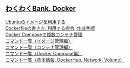 ## [わくわくBank. Docker](https://www.wakuwakubank.com/categories/docker/)

[Ubuntuのイメージを利用する](https://www.wakuwakubank.com/posts/325-docker-ubuntu)<br>
[Dockerfileの書き方, 利用する命令, 作成手順](https://www.wakuwakubank.com/posts/270-docker-build-image)<br>
[Docker Composeで複数コンテナ管理](https://www.wakuwakubank.com/posts/271-docker-docker-compose)<br>
[コマンド一覧（イメージ管理編）](https://www.wakuwakubank.com/posts/269-docker-command-image)<br>
[コマンド一覧（コンテナ管理編）](https://www.wakuwakubank.com/posts/352-docker-command-container)<br>
[コマンド一覧（Docker Compose編）](https://www.wakuwakubank.com/posts/354-docker-command-compose)<br>
[コマンド一覧（基本情報, DockerHub, Network, Volume）](https://www.wakuwakubank.com/posts/353-docker-command-other)<br>
